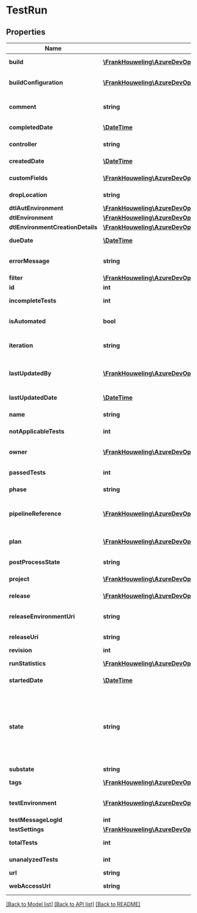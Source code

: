 # TestRun

## Properties
Name | Type | Description | Notes
------------ | ------------- | ------------- | -------------
**build** | [**\FrankHouweling\AzureDevOpsClient\Test\Model\ShallowReference**](ShallowReference.md) | Build associated with this test run. | [optional] 
**buildConfiguration** | [**\FrankHouweling\AzureDevOpsClient\Test\Model\BuildConfiguration**](BuildConfiguration.md) | Build configuration details associated with this test run. | [optional] 
**comment** | **string** | Comments entered by those analyzing the run. | [optional] 
**completedDate** | [**\DateTime**](\DateTime.md) | Completed date time of the run. | [optional] 
**controller** | **string** | Test Run Controller. | [optional] 
**createdDate** | [**\DateTime**](\DateTime.md) | Test Run CreatedDate. | [optional] 
**customFields** | [**\FrankHouweling\AzureDevOpsClient\Test\Model\CustomTestField[]**](CustomTestField.md) | List of Custom Fields for TestRun. | [optional] 
**dropLocation** | **string** | Drop Location for the test Run. | [optional] 
**dtlAutEnvironment** | [**\FrankHouweling\AzureDevOpsClient\Test\Model\ShallowReference**](ShallowReference.md) |  | [optional] 
**dtlEnvironment** | [**\FrankHouweling\AzureDevOpsClient\Test\Model\ShallowReference**](ShallowReference.md) |  | [optional] 
**dtlEnvironmentCreationDetails** | [**\FrankHouweling\AzureDevOpsClient\Test\Model\DtlEnvironmentDetails**](DtlEnvironmentDetails.md) |  | [optional] 
**dueDate** | [**\DateTime**](\DateTime.md) | Due date and time for test run. | [optional] 
**errorMessage** | **string** | Error message associated with the run. | [optional] 
**filter** | [**\FrankHouweling\AzureDevOpsClient\Test\Model\RunFilter**](RunFilter.md) |  | [optional] 
**id** | **int** | ID of the test run. | [optional] 
**incompleteTests** | **int** | Number of Incomplete Tests. | [optional] 
**isAutomated** | **bool** | true if test run is automated, false otherwise. | [optional] 
**iteration** | **string** | The iteration to which the run belongs. | [optional] 
**lastUpdatedBy** | [**\FrankHouweling\AzureDevOpsClient\Test\Model\IdentityRef**](IdentityRef.md) | Team foundation ID of the last updated the test run. | [optional] 
**lastUpdatedDate** | [**\DateTime**](\DateTime.md) | Last updated date and time | [optional] 
**name** | **string** | Name of the test run. | [optional] 
**notApplicableTests** | **int** | Number of Not Applicable Tests. | [optional] 
**owner** | [**\FrankHouweling\AzureDevOpsClient\Test\Model\IdentityRef**](IdentityRef.md) | Team Foundation ID of the owner of the runs. | [optional] 
**passedTests** | **int** | Number of passed tests in the run | [optional] 
**phase** | **string** | Phase/State for the testRun. | [optional] 
**pipelineReference** | [**\FrankHouweling\AzureDevOpsClient\Test\Model\PipelineReference**](PipelineReference.md) | Reference of the pipeline to which this test run belongs. | [optional] 
**plan** | [**\FrankHouweling\AzureDevOpsClient\Test\Model\ShallowReference**](ShallowReference.md) | Test plan associated with this test run. | [optional] 
**postProcessState** | **string** | Post Process State. | [optional] 
**project** | [**\FrankHouweling\AzureDevOpsClient\Test\Model\ShallowReference**](ShallowReference.md) | Project associated with this run. | [optional] 
**release** | [**\FrankHouweling\AzureDevOpsClient\Test\Model\ReleaseReference**](ReleaseReference.md) | Release Reference for the Test Run. | [optional] 
**releaseEnvironmentUri** | **string** | Release Environment Uri for TestRun. | [optional] 
**releaseUri** | **string** | Release Uri for TestRun. | [optional] 
**revision** | **int** |  | [optional] 
**runStatistics** | [**\FrankHouweling\AzureDevOpsClient\Test\Model\RunStatistic[]**](RunStatistic.md) | RunSummary by outcome. | [optional] 
**startedDate** | [**\DateTime**](\DateTime.md) | Start date time of the run. | [optional] 
**state** | **string** | The state of the run. Type TestRunState Valid states - Unspecified ,NotStarted, InProgress, Completed, Waiting, Aborted, NeedsInvestigation | [optional] 
**substate** | **string** | TestRun Substate. | [optional] 
**tags** | [**\FrankHouweling\AzureDevOpsClient\Test\Model\TestTag[]**](TestTag.md) | Tags attached with this test run. | [optional] 
**testEnvironment** | [**\FrankHouweling\AzureDevOpsClient\Test\Model\TestEnvironment**](TestEnvironment.md) | Test environment associated with the run. | [optional] 
**testMessageLogId** | **int** |  | [optional] 
**testSettings** | [**\FrankHouweling\AzureDevOpsClient\Test\Model\ShallowReference**](ShallowReference.md) |  | [optional] 
**totalTests** | **int** | Total tests in the run | [optional] 
**unanalyzedTests** | **int** | Number of failed tests in the run. | [optional] 
**url** | **string** | Url of the test run | [optional] 
**webAccessUrl** | **string** | Web Access Url for TestRun. | [optional] 

[[Back to Model list]](../README.md#documentation-for-models) [[Back to API list]](../README.md#documentation-for-api-endpoints) [[Back to README]](../README.md)


